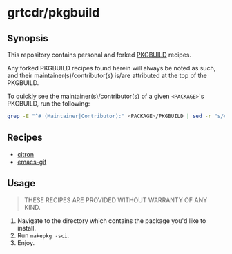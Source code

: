 # grtcdr/pkgbuild

## Synopsis
This repository contains personal and forked [PKGBUILD](https://wiki.archlinux.org/title/PKGBUILD) recipes.

Any forked PKGBUILD recipes found herein will always be noted as such,
and their maintainer(s)/contributor(s) is/are attributed at the top of the PKGBUILD.

To quickly see the maintainer(s)/contributor(s) of a given `<PACKAGE>`'s PKGBUILD, run the following:
```bash
grep -E "^# (Maintainer|Contributor):" <PACKAGE>/PKGBUILD | sed -r "s/# //"
```

## Recipes
- [citron](citron/PKGBUILD)
- [emacs-git](emacs-git/PKGBUILD)

## Usage
> THESE RECIPES ARE PROVIDED WITHOUT WARRANTY OF ANY KIND.

1. Navigate to the directory which contains the package you'd like to install.
2. Run `makepkg -sci`.
3. Enjoy.

